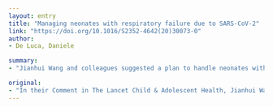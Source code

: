 ```yaml
---
layout: entry
title: "Managing neonates with respiratory failure due to SARS-CoV-2"
link: "https://doi.org/10.1016/S2352-4642(20)30073-0"
author:
- De Luca, Daniele

summary:
- "Jianhui Wang and colleagues suggested a plan to handle neonates with severe acute respiratory syndrome coronavirus 2 infections and outbreaks in neonatal intensive care units. The plan is incomplete or unsuitable in many points. Tests should be done for infants from families infected by SARS-CoV-2 or exposed to others. Testing all NICU-admitted neonates represents a wrongful use of resources."

original:
- "In their Comment in The Lancet Child & Adolescent Health, Jianhui Wang and colleagues1 suggested a plan to handle neonates with severe acute respiratory syndrome coronavirus 2 (SARS-CoV-2) infections and outbreaks in neonatal intensive care units (NICUs). This is a timely reflection, given the public health problem represented by this infection and the need to anticipate any critical care issue, irrespective of patients' ages. However, the plan is incomplete or unsuitable in many points. We do not know anything about neonatal SARS-CoV-2 infections, and we must reasonably follow data from adult critical care. First, testing all NICU-admitted neonates for SARS-CoV-2 represents a wrongful use of resources. Neonatal respiratory failure can result from a wide range of causes, and testing everybody when other causes are reasonably suspected will divert laboratory resources from adult critical care. Tests should be done for infants from families infected by SARS-CoV-2 or exposed to other infected people, irrespective of their symptoms."
---
```


